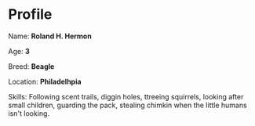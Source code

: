 # Profile

Name: **Roland H. Hermon**

Age: **3**

Breed: **Beagle**

Location: **Philadelhpia**

Skills: Following scent trails, diggin holes, ttreeing squirrels,
looking after small children, guarding the pack, stealing chimkin when the little humans isn't looking.
